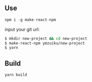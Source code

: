## Use

```js
npm i -g make-react-npm
```

input your git url:

```sh
$ mkdir new-project && cd new-project
$ make-react-npm ymzuiku/new-project
$ yarn
```

## Build

```
yarn build
```
